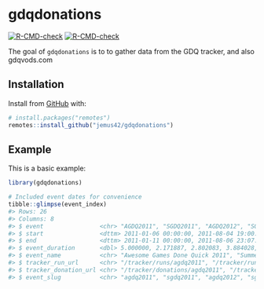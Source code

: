
<!-- README.md is generated from README.Rmd. Please edit that file -->

# gdqdonations

<!-- badges: start -->

[![R-CMD-check](https://github.com/jemus42/gdqdonations/workflows/R-CMD-check/badge.svg)](https://github.com/jemus42/gdqdonations/actions)
[![R-CMD-check](https://github.com/jemus42/gdqdonations/actions/workflows/R-CMD-check.yaml/badge.svg)](https://github.com/jemus42/gdqdonations/actions/workflows/R-CMD-check.yaml)
<!-- badges: end -->

The goal of `gdqdonations` is to to gather data from the GDQ tracker,
and also gdqvods.com

## Installation

Install from [GitHub](https://github.com/) with:

``` r
# install.packages("remotes")
remotes::install_github("jemus42/gdqdonations")
```

## Example

This is a basic example:

``` r
library(gdqdonations)

# Included event dates for convenience
tibble::glimpse(event_index)
#> Rows: 26
#> Columns: 8
#> $ event                <chr> "AGDQ2011", "SGDQ2011", "AGDQ2012", "SGDQ2012", "…
#> $ start                <dttm> 2011-01-06 00:00:00, 2011-08-04 19:00:00, 2012-0…
#> $ end                  <dttm> 2011-01-11 00:00:00, 2011-08-06 23:07:31, 2012-0…
#> $ event_duration       <dbl> 5.000000, 2.171887, 2.802083, 3.884028, 6.401921,…
#> $ event_name           <chr> "Awesome Games Done Quick 2011", "Summer Games Do…
#> $ tracker_run_url      <chr> "/tracker/runs/agdq2011", "/tracker/runs/sgdq2011…
#> $ tracker_donation_url <chr> "/tracker/donations/agdq2011", "/tracker/donation…
#> $ event_slug           <chr> "agdq2011", "sgdq2011", "agdq2012", "sgdq2012", "…
```
